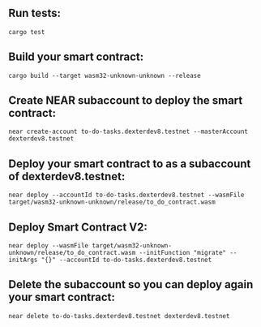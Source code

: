## Run tests:

`cargo test`

## Build your smart contract:

`cargo build --target wasm32-unknown-unknown --release`

## Create NEAR subaccount to deploy the smart contract:

`near create-account to-do-tasks.dexterdev8.testnet --masterAccount dexterdev8.testnet`

## Deploy your smart contract to as a subaccount of dexterdev8.testnet:

`near deploy --accountId to-do-tasks.dexterdev8.testnet --wasmFile target/wasm32-unknown-unknown/release/to_do_contract.wasm`

## Deploy Smart Contract V2:

`near deploy --wasmFile target/wasm32-unknown-unknown/release/to_do_contract.wasm --initFunction "migrate" --initArgs "{}" --accountId to-do-tasks.dexterdev8.testnet`

## Delete the subaccount so you can deploy again your smart contract:

`near delete to-do-tasks.dexterdev8.testnet dexterdev8.testnet`
